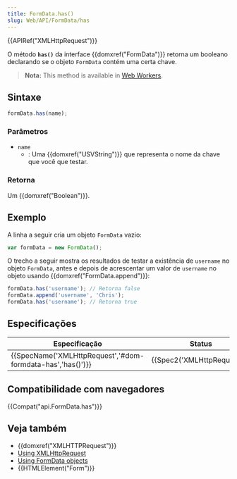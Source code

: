```yaml
---
title: FormData.has()
slug: Web/API/FormData/has
---
```


{{APIRef("XMLHttpRequest")}}

O método **`has()`** da interface {{domxref("FormData")}} retorna um booleano declarando se o objeto `FormData` contém uma certa chave.

> **Nota:** This method is available in [Web Workers](/pt-BR/docs/Web/API/Web_Workers_API).

## Sintaxe

```js
formData.has(name);
```

### Parâmetros

- `name`
  - : Uma {{domxref("USVString")}} que representa o nome da chave que você que testar.

### Retorna

Um {{domxref("Boolean")}}.

## Exemplo

A linha a seguir cria um objeto `FormData` vazio:

```js
var formData = new FormData();
```

O trecho a seguir mostra os resultados de testar a existência de `username` no objeto `FormData`, antes e depois de acrescentar um valor de `username` no objeto usando {{domxref("FormData.append")}}:

```js
formData.has('username'); // Retorna false
formData.append('username', 'Chris');
formData.has('username'); // Retorna true
```

## Especificações

| Especificação                                                                | Status                               | Comentário |
| ---------------------------------------------------------------------------- | ------------------------------------ | ---------- |
| {{SpecName('XMLHttpRequest','#dom-formdata-has','has()')}} | {{Spec2('XMLHttpRequest')}} |            |

## Compatibilidade com navegadores

{{Compat("api.FormData.has")}}

## Veja também

- {{domxref("XMLHTTPRequest")}}
- [Using XMLHttpRequest](/pt-BR/docs/DOM/XMLHttpRequest/Using_XMLHttpRequest)
- [Using FormData objects](/pt-BR/docs/DOM/XMLHttpRequest/FormData/Using_FormData_Objects)
- {{HTMLElement("Form")}}
